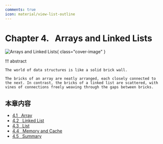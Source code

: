 ```yaml
---
comments: true
icon: material/view-list-outline
---
```


# Chapter 4. &nbsp; Arrays and Linked Lists

![Arrays and Linked Lists](../assets/covers/chapter_array_and_linkedlist.jpg){ class="cover-image" }

!!! abstract

    The world of data structures is like a solid brick wall.

    The bricks of an array are neatly arranged, each closely connected to the next. In contrast, the bricks of a linked list are scattered, with vines of connections freely weaving through the gaps between bricks.

## 本章内容

- [4.1 &nbsp; Array](https://www.hello-algo.com/chapter_array_and_linkedlist/array/)
- [4.2 &nbsp; Linked List](https://www.hello-algo.com/chapter_array_and_linkedlist/linked_list/)
- [4.3 &nbsp; List](https://www.hello-algo.com/chapter_array_and_linkedlist/list/)
- [4.4 &nbsp; Memory and Cache](https://www.hello-algo.com/chapter_array_and_linkedlist/ram_and_cache/)
- [4.5 &nbsp; Summary](https://www.hello-algo.com/chapter_array_and_linkedlist/summary/)
